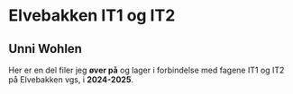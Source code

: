# Elvebakken IT1 og IT2
## Unni Wohlen
Her er en del filer jeg **øver på** og lager i forbindelse med fagene IT1 og IT2 på Elvebakken vgs, i **2024-2025**.
